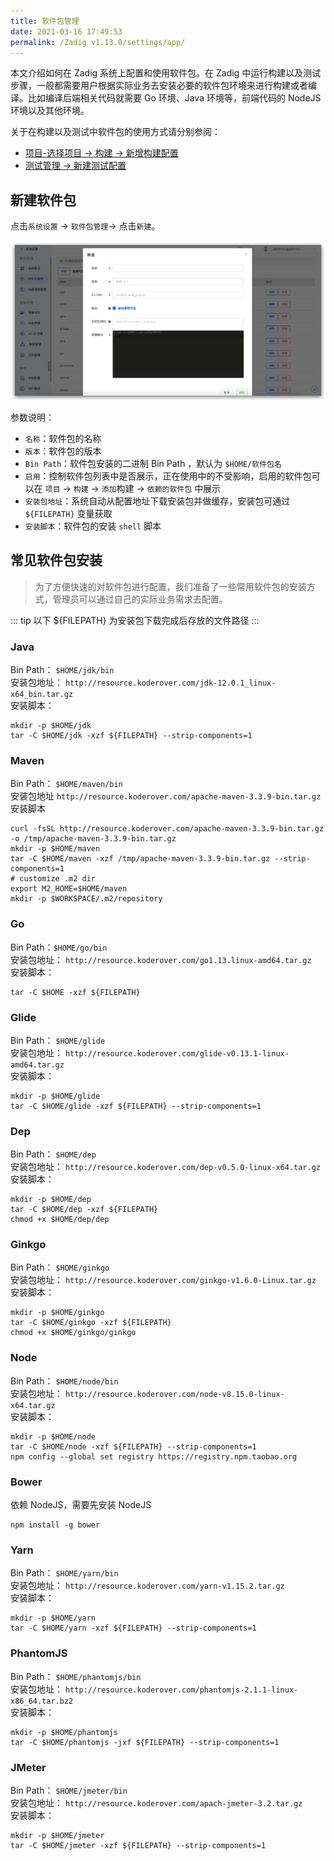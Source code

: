 ```yaml
---
title: 软件包管理
date: 2021-03-16 17:49:53
permalink: /Zadig v1.13.0/settings/app/
---
```

本文介绍如何在 Zadig 系统上配置和使用软件包。在 Zadig 中运行构建以及测试步骤，一般都需要用户根据实际业务去安装必要的软件包环境来进行构建或者编译。比如编译后端相关代码就需要 Go 环境、Java 环境等，前端代码的 NodeJS 环境以及其他环境。

关于在构建以及测试中软件包的使用方式请分别参阅：

- [项目-选择项目 -> 构建 -> 新增构建配置](/Zadig%20v1.13.0/project/build/)
- [测试管理 -> 新建测试配置](/Zadig%20v1.13.0/project/test/#测试配置)

## 新建软件包

点击`系统设置` -> `软件包管理`-> 点击`新建`。

![app](./_images/app.png)

参数说明：
- `名称`：软件包的名称
- `版本`：软件包的版本
- `Bin Path`：软件包安装的二进制 Bin Path ，默认为 `$HOME/软件包名`
- `启用`：控制软件包列表中是否展示，正在使用中的不受影响，启用的软件包可以在 `项目` -> `构建` -> `添加`构建 -> `依赖的软件包` 中展示
- `安装包地址`：系统自动从配置地址下载安装包并做缓存，安装包可通过 `${FILEPATH}` 变量获取
- `安装脚本`：软件包的安装 `shell` 脚本

## 常见软件包安装

> 为了方便快速的对软件包进行配置，我们准备了一些常用软件包的安装方式，管理员可以通过自己的实际业务需求去配置。

::: tip
以下 ${FILEPATH} 为安装包下载完成后存放的文件路径
:::
### Java
Bin Path： `$HOME/jdk/bin` <br>
安装包地址： `http://resource.koderover.com/jdk-12.0.1_linux-x64_bin.tar.gz` <br>
安装脚本：
```
mkdir -p $HOME/jdk
tar -C $HOME/jdk -xzf ${FILEPATH} --strip-components=1
```
### Maven
Bin Path： `$HOME/maven/bin` <br>
安装包地址 `http://resource.koderover.com/apache-maven-3.3.9-bin.tar.gz` <br>
安装脚本
```
curl -fsSL http://resource.koderover.com/apache-maven-3.3.9-bin.tar.gz  -o /tmp/apache-maven-3.3.9-bin.tar.gz
mkdir -p $HOME/maven
tar -C $HOME/maven -xzf /tmp/apache-maven-3.3.9-bin.tar.gz --strip-components=1
# customize .m2 dir
export M2_HOME=$HOME/maven
mkdir -p $WORKSPACE/.m2/repository
```
### Go
Bin Path：`$HOME/go/bin` <br>
安装包地址： `http://resource.koderover.com/go1.13.linux-amd64.tar.gz` <br>
安装脚本：
```
tar -C $HOME -xzf ${FILEPATH}
```
### Glide
Bin Path： `$HOME/glide` <br>
安装包地址： `http://resource.koderover.com/glide-v0.13.1-linux-amd64.tar.gz` <br>
安装脚本：
```
mkdir -p $HOME/glide
tar -C $HOME/glide -xzf ${FILEPATH} --strip-components=1
```
### Dep
Bin Path： `$HOME/dep` <br>
安装包地址： `http://resource.koderover.com/dep-v0.5.0-linux-x64.tar.gz` <br>
安装脚本：
```
mkdir -p $HOME/dep
tar -C $HOME/dep -xzf ${FILEPATH}
chmod +x $HOME/dep/dep
```
### Ginkgo
Bin Path： `$HOME/ginkgo` <br>
安装包地址： `http://resource.koderover.com/ginkgo-v1.6.0-Linux.tar.gz` <br>
安装脚本：
```
mkdir -p $HOME/ginkgo
tar -C $HOME/ginkgo -xzf ${FILEPATH}
chmod +x $HOME/ginkgo/ginkgo
```
### Node
Bin Path： `$HOME/node/bin` <br>
安装包地址： `http://resource.koderover.com/node-v8.15.0-linux-x64.tar.gz` <br>
安装脚本：
```
mkdir -p $HOME/node
tar -C $HOME/node -xzf ${FILEPATH} --strip-components=1
npm config --global set registry https://registry.npm.taobao.org
```
### Bower
依赖 NodeJS，需要先安装 NodeJS
```
npm install -g bower
```
### Yarn
Bin Path： `$HOME/yarn/bin` <br>
安装包地址： `http://resource.koderover.com/yarn-v1.15.2.tar.gz` <br>
安装脚本：
```
mkdir -p $HOME/yarn
tar -C $HOME/yarn -xzf ${FILEPATH} --strip-components=1
```


### PhantomJS
Bin Path： `$HOME/phantomjs/bin` <br>
安装包地址： `http://resource.koderover.com/phantomjs-2.1.1-linux-x86_64.tar.bz2` <br>
安装脚本：
```
mkdir -p $HOME/phantomjs
tar -C $HOME/phantomjs -jxf ${FILEPATH} --strip-components=1
```
### JMeter
Bin Path： `$HOME/jmeter/bin` <br>
安装包地址： `http://resource.koderover.com/apach-jmeter-3.2.tar.gz` <br>
安装脚本：
```
mkdir -p $HOME/jmeter
tar -C $HOME/jmeter -xzf ${FILEPATH} --strip-components=1
```
